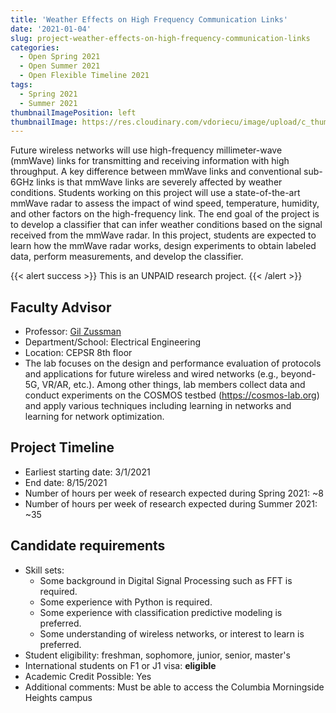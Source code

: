 ```yaml
---
title: 'Weather Effects on High Frequency Communication Links'
date: '2021-01-04'
slug: project-weather-effects-on-high-frequency-communication-links
categories:
  - Open Spring 2021
  - Open Summer 2021
  - Open Flexible Timeline 2021
tags:
  - Spring 2021
  - Summer 2021
thumbnailImagePosition: left
thumbnailImage: https://res.cloudinary.com/vdoriecu/image/upload/c_thumb,w_200,g_face/v1579110178/construction_c6dqbd.png
---
```

Future wireless networks will use high-frequency millimeter-wave (mmWave) links for transmitting and receiving information with high throughput. A key difference between mmWave links and conventional sub-6GHz links is that mmWave links are severely affected by weather conditions. Students working on this project will use a state-of-the-art mmWave radar to assess the impact of wind speed, temperature, humidity, and other factors on the high-frequency link. The end goal of the project is to develop a classifier that can infer weather conditions based on the signal received from the mmWave radar. In this project, students are expected to learn how the mmWave radar works, design experiments to obtain labeled data, perform measurements, and develop the classifier.

<!--more-->

{{< alert success >}}
This is an UNPAID research project.
{{< /alert >}}

## Faculty Advisor
+ Professor: [Gil Zussman](https://wimnet.ee.columbia.edu)
+ Department/School: Electrical Engineering
+ Location: CEPSR 8th floor
+ The lab focuses on the design and performance evaluation of protocols and applications for future wireless and wired networks (e.g., beyond-5G, VR/AR, etc.). Among other things, lab members collect data and conduct experiments on the COSMOS testbed (https://cosmos-lab.org) and apply various techniques including learning in networks and learning for network optimization.

## Project Timeline
+ Earliest starting date: 3/1/2021
+ End date: 8/15/2021
+ Number of hours per week of research expected during Spring 2021: ~8
+ Number of hours per week of research expected during Summer 2021: ~35

## Candidate requirements
+ Skill sets: 
  * Some background in Digital Signal Processing such as FFT is required.
  * Some experience with Python is required.
  * Some experience with classification predictive modeling is preferred.
  * Some understanding of wireless networks, or interest to learn is preferred.
+ Student eligibility: freshman, sophomore, junior, senior, master's
+ International students on F1 or J1 visa: **eligible**
+ Academic Credit Possible: Yes
+ Additional comments: Must be able to access the Columbia Morningside Heights campus

